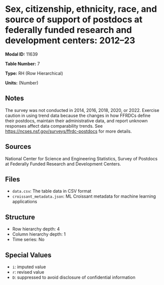 # Sex, citizenship, ethnicity, race, and source of support of postdocs at federally funded research and development centers: 2012&#8211;23

**Modal ID:** 11639

**Table Number:** 7

**Type:** RH (Row Hierarchical)

**Units:** (Number)

## Notes

The survey was not conducted in 2014, 2016, 2018, 2020, or 2022. Exercise caution in using trend data because the changes in how FFRDCs define their postdocs, maintain their administrative data, and report unknown responses affect data comparability trends. See https://ncses.nsf.gov/surveys/ffrdc-postdocs for more details.

## Sources

National Center for Science and Engineering Statistics, Survey of Postdocs at Federally Funded Research and Development Centers.

## Files

- `data.csv`: The table data in CSV format
- `croissant_metadata.json`: ML Croissant metadata for machine learning applications

## Structure

- Row hierarchy depth: 4
- Column hierarchy depth: 1
- Time series: No

## Special Values

- `i`: imputed value
- `r`: revised value
- `D`: suppressed to avoid disclosure of confidential information

